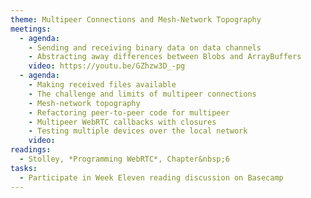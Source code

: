 ```yaml
---
theme: Multipeer Connections and Mesh-Network Topography
meetings:
  - agenda:
    - Sending and receiving binary data on data channels
    - Abstracting away differences between Blobs and ArrayBuffers
    video: https://youtu.be/GZhzw3D_-pg
  - agenda:
    - Making received files available
    - The challenge and limits of multipeer connections
    - Mesh-network topography
    - Refactoring peer-to-peer code for multipeer
    - Multipeer WebRTC callbacks with closures
    - Testing multiple devices over the local network
    video:
readings:
  - Stolley, *Programming WebRTC*, Chapter&nbsp;6
tasks:
  - Participate in Week Eleven reading discussion on Basecamp
---
```


<!--
---
theme: Network Monitoring and Performance; Enhanced Media Streaming
meetings:
  - agenda:
      - Monitoring network load and conditions
      - Browser features and the developer console
      - >
        [`RTCPeerConnection.getStats()`](https://developer.mozilla.org/en-US/docs/Web/API/RTCPeerConnection/getStats)
      - >
        [The `RTCStatsReport` Object](https://developer.mozilla.org/en-US/docs/Web/API/RTCStatsReport)
    video:
  - agenda:
      - Determining available devices
      - The [MediaDevices](https://developer.mozilla.org/en-US/docs/Web/API/MediaDevices) Web API
      - "`enumerateDevices()` and [Device IDs](https://developer.mozilla.org/en-US/docs/Web/API/MediaDeviceInfo/deviceId)"
      - Exploring device capabilities and the `getSupportedConstraints()` method
      - >
        The [MediaCapabilitiesInfo](https://developer.mozilla.org/en-US/docs/Web/API/MediaCapabilitiesInfo) API
      - The [Media Capture and Streams](https://www.w3.org/TR/mediacapture-streams/) specification
      - "Inspecting stream objects: `MediaStreamTrack`"
    video:
readings:
  - Stolley, *Programming WebRTC*, Chapter&nbsp;8
  - MDN, [`RTCPeerConnection.getStats()`](https://developer.mozilla.org/en-US/docs/Web/API/RTCPeerConnection/getStats)
  - (Browse) W3C, [Identifiers for WebRTC’s Statistics API](https://www.w3.org/TR/webrtc-stats/)
  - MDN, [Capabilities, constraints, and settings](https://developer.mozilla.org/en-US/docs/Web/API/Media_Streams_API/Constraints)
  - MDN, [Media Capture and Streams API (Media Stream)](https://developer.mozilla.org/en-US/docs/Web/API/Media_Streams_API)
tasks:
  - Participate in Week Eleven reading discussion on Basecamp
---
-->
